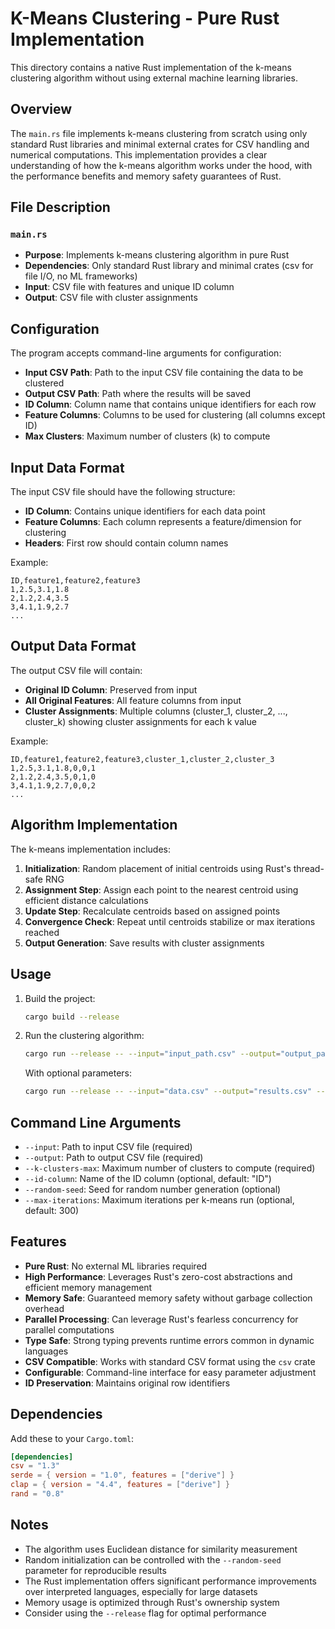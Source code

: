 # K-Means Clustering - Pure Rust Implementation

This directory contains a native Rust implementation of the k-means clustering algorithm without using external machine learning libraries.

## Overview

The `main.rs` file implements k-means clustering from scratch using only standard Rust libraries and minimal external crates for CSV handling and numerical computations. This implementation provides a clear understanding of how the k-means algorithm works under the hood, with the performance benefits and memory safety guarantees of Rust.

## File Description

### `main.rs`
- **Purpose**: Implements k-means clustering algorithm in pure Rust
- **Dependencies**: Only standard Rust library and minimal crates (csv for file I/O, no ML frameworks)
- **Input**: CSV file with features and unique ID column
- **Output**: CSV file with cluster assignments

## Configuration

The program accepts command-line arguments for configuration:

- **Input CSV Path**: Path to the input CSV file containing the data to be clustered
- **Output CSV Path**: Path where the results will be saved
- **ID Column**: Column name that contains unique identifiers for each row
- **Feature Columns**: Columns to be used for clustering (all columns except ID)
- **Max Clusters**: Maximum number of clusters (k) to compute

## Input Data Format

The input CSV file should have the following structure:
- **ID Column**: Contains unique identifiers for each data point
- **Feature Columns**: Each column represents a feature/dimension for clustering
- **Headers**: First row should contain column names

Example:
```csv
ID,feature1,feature2,feature3
1,2.5,3.1,1.8
2,1.2,2.4,3.5
3,4.1,1.9,2.7
...
```

## Output Data Format

The output CSV file will contain:
- **Original ID Column**: Preserved from input
- **All Original Features**: All feature columns from input
- **Cluster Assignments**: Multiple columns (cluster_1, cluster_2, ..., cluster_k) showing cluster assignments for each k value

Example:
```csv
ID,feature1,feature2,feature3,cluster_1,cluster_2,cluster_3
1,2.5,3.1,1.8,0,0,1
2,1.2,2.4,3.5,0,1,0
3,4.1,1.9,2.7,0,0,2
...
```

## Algorithm Implementation

The k-means implementation includes:

1. **Initialization**: Random placement of initial centroids using Rust's thread-safe RNG
2. **Assignment Step**: Assign each point to the nearest centroid using efficient distance calculations
3. **Update Step**: Recalculate centroids based on assigned points
4. **Convergence Check**: Repeat until centroids stabilize or max iterations reached
5. **Output Generation**: Save results with cluster assignments

## Usage

1. Build the project:
   ```bash
   cargo build --release
   ```

2. Run the clustering algorithm:
   ```bash
   cargo run --release -- --input="input_path.csv" --output="output_path.csv" --k-clusters-max=10
   ```

   With optional parameters:
   ```bash
   cargo run --release -- --input="data.csv" --output="results.csv" --k-clusters-max=10 --id-column="ID" --random-seed=42
   ```

## Command Line Arguments

- `--input`: Path to input CSV file (required)
- `--output`: Path to output CSV file (required)
- `--k-clusters-max`: Maximum number of clusters to compute (required)
- `--id-column`: Name of the ID column (optional, default: "ID")
- `--random-seed`: Seed for random number generation (optional)
- `--max-iterations`: Maximum iterations per k-means run (optional, default: 300)

## Features

- **Pure Rust**: No external ML libraries required
- **High Performance**: Leverages Rust's zero-cost abstractions and efficient memory management
- **Memory Safe**: Guaranteed memory safety without garbage collection overhead
- **Parallel Processing**: Can leverage Rust's fearless concurrency for parallel computations
- **Type Safe**: Strong typing prevents runtime errors common in dynamic languages
- **CSV Compatible**: Works with standard CSV format using the `csv` crate
- **Configurable**: Command-line interface for easy parameter adjustment
- **ID Preservation**: Maintains original row identifiers

## Dependencies

Add these to your `Cargo.toml`:

```toml
[dependencies]
csv = "1.3"
serde = { version = "1.0", features = ["derive"] }
clap = { version = "4.4", features = ["derive"] }
rand = "0.8"
```

## Notes

- The algorithm uses Euclidean distance for similarity measurement
- Random initialization can be controlled with the `--random-seed` parameter for reproducible results
- The Rust implementation offers significant performance improvements over interpreted languages, especially for large datasets
- Memory usage is optimized through Rust's ownership system
- Consider using the `--release` flag for optimal performance 